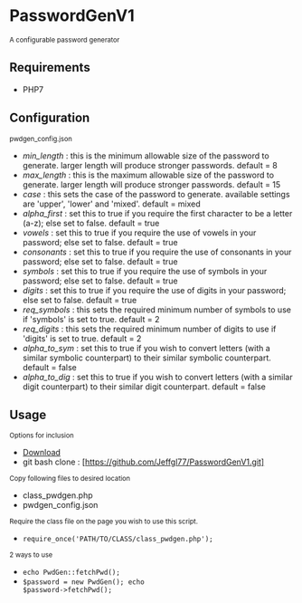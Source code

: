 # PasswordGenV1 #
<small>A configurable password generator</small>

## Requirements ##

*  PHP7

## Configuration ##
<small>pwdgen_config.json</small>

*  *min_length* : this is the minimum allowable size of the password to generate. larger length will produce stronger passwords. default = 8
*  *max_length* : this is the maximum allowable size of the password to generate. larger length will produce stronger passwords. default = 15
*  *case* : this sets the case of the password to generate. available settings are 'upper', 'lower' and 'mixed'. default = mixed
*  *alpha_first* : set this to true if you require the first character to be a letter (a-z); else set to false. default = true
*  *vowels* : set this to true if you require the use of vowels in your password; else set to false. default = true
*  *consonants* : set this to true if you require the use of consonants in your password; else set to false. default = true
*  *symbols* : set this to true if you require the use of symbols in your password; else set to false. default = true
*  *digits* : set this to true if you require the use of digits in your password; else set to false. default = true
*  *req_symbols* : this sets the required minimum number of symbols to use if 'symbols' is set to true. default = 2
*  *req_digits* : this sets the required minimum number of digits to use if 'digits' is set to true. default = 2
*  *alpha_to_sym* : set this to true if you wish to convert letters (with a similar symbolic counterpart) to their similar symbolic counterpart. default = false
*  *alpha_to_dig* : set this to true if you wish to convert letters (with a similar digit counterpart) to their similar digit counterpart. default = false

## Usage ##

<small>Options for inclusion</small>

*  [Download](https://github.com/Jeffgl77/PasswordGenV1/archive/master.zip "download") 
*  git bash clone : [https://github.com/Jeffgl77/PasswordGenV1.git]

<small>Copy following files to desired location</small>

*  class_pwdgen.php
*  pwdgen_config.json

<small>Require the class file on the page you wish to use this script.</small>

*  <code>require_once('PATH/TO/CLASS/class_pwdgen.php');</code>

<small>2 ways to use</small>

*  <code>echo PwdGen::fetchPwd();</code>
*  <code>$password = new PwdGen();
echo $password->fetchPwd();</code>